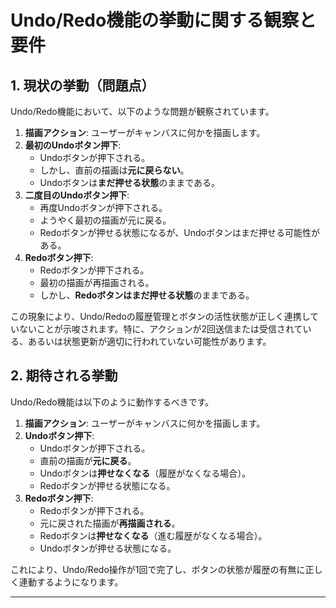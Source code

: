 # Undo/Redo機能の挙動に関する観察と要件

## 1. 現状の挙動（問題点）

Undo/Redo機能において、以下のような問題が観察されています。

1.  **描画アクション**: ユーザーがキャンバスに何かを描画します。
2.  **最初のUndoボタン押下**:
    *   Undoボタンが押下される。
    *   しかし、直前の描画は**元に戻らない**。
    *   Undoボタンは**まだ押せる状態**のままである。
3.  **二度目のUndoボタン押下**:
    *   再度Undoボタンが押下される。
    *   ようやく最初の描画が元に戻る。
    *   Redoボタンが押せる状態になるが、Undoボタンはまだ押せる可能性がある。
4.  **Redoボタン押下**:
    *   Redoボタンが押下される。
    *   最初の描画が再描画される。
    *   しかし、**Redoボタンはまだ押せる状態**のままである。

この現象により、Undo/Redoの履歴管理とボタンの活性状態が正しく連携していないことが示唆されます。特に、アクションが2回送信または受信されている、あるいは状態更新が適切に行われていない可能性があります。

## 2. 期待される挙動

Undo/Redo機能は以下のように動作するべきです。

1.  **描画アクション**: ユーザーがキャンバスに何かを描画します。
2.  **Undoボタン押下**:
    *   Undoボタンが押下される。
    *   直前の描画が**元に戻る**。
    *   Undoボタンは**押せなくなる**（履歴がなくなる場合）。
    *   Redoボタンが押せる状態になる。
3.  **Redoボタン押下**:
    *   Redoボタンが押下される。
    *   元に戻された描画が**再描画される**。
    *   Redoボタンは**押せなくなる**（進む履歴がなくなる場合）。
    *   Undoボタンが押せる状態になる。

これにより、Undo/Redo操作が1回で完了し、ボタンの状態が履歴の有無に正しく連動するようになります。

---
